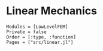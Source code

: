 # Linear Mechanics

```@autodocs
Modules = [LowLevelFEM]
Private = false
Order = [:type, :function]
Pages = ["src/linear.jl"]
```

